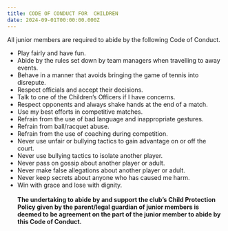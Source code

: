 ```yaml
---
title: CODE OF CONDUCT FOR  CHILDREN
date: 2024-09-01T00:00:00.000Z
---
```

All junior members are required to abide by the following Code of Conduct.

* Play fairly and have fun.
* Abide by the rules set down by team managers when travelling to away events.
* Behave in a manner that avoids bringing the game of tennis into disrepute.
* Respect officials and accept their decisions.
* Talk to one of the Children’s Officers if I have concerns.
* Respect opponents and always shake hands at the end of a match.
* Use my best efforts in competitive matches.
* Refrain from the use of bad language and inappropriate gestures.
* Refrain from ball/racquet abuse.
* Refrain from the use of coaching during competition.
* Never use unfair or bullying tactics to gain advantage on or off the court.
* Never use bullying tactics to isolate another player.
* Never pass on gossip about another player or adult.
* Never make false allegations about another player or adult.
* Never keep secrets about anyone who has caused me harm.
* Win with grace and lose with dignity.\
  \
  **The undertaking to abide by and support the club’s Child Protection Policy given by the parent/legal guardian of junior members is deemed to be agreement on the part of the junior member to abide by this Code of Conduct.**

